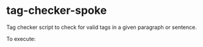 # tag-checker-spoke
Tag checker script to check for valid tags in a given paragraph or sentence.


To execute:
